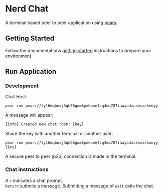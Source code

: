 # Nerd Chat
A terminal based peer to peer application using [pears](https://pears.com/).

## Getting Started
Follow the documentations [getting started](https://docs.pears.com/guides/getting-started) instructions to prepare your environment.

## Run Application

### Development
Chat Host:
```
pear run pear://ty16mqbnxj3qb66gumkpmkpme4cq4mo787iawyadzczwszckonyy
```
A message will appear:
```
[info] Created new chat room: [key]
```
Share the key with another terminal or another user:
```
pear run pear://ty16mqbnxj3qb66gumkpmkpme4cq4mo787iawyadzczwszckonyy [key]
```
A secure peer to peer (p2p) connection is made in the terminal.

### Chat instructions
A `>` indicates a chat prompt.  
`Return` submits a message.
Submitting a message of `exit` exits the chat.

